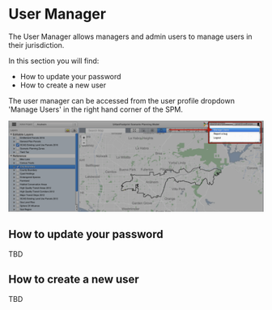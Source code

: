 # User Manager

The User Manager allows managers and admin users to manage users in their jurisdiction.

In this section you will find:

* How to update your password
* How to create a new user

The user manager can be accessed from the user profile dropdown 'Manage Users' in the right hand corner of the SPM.

![user_manager_dropdown](images/scag_12_7_15/manage_users_dropdown.png)

## How to update your password

TBD

## How to create a new user

TBD